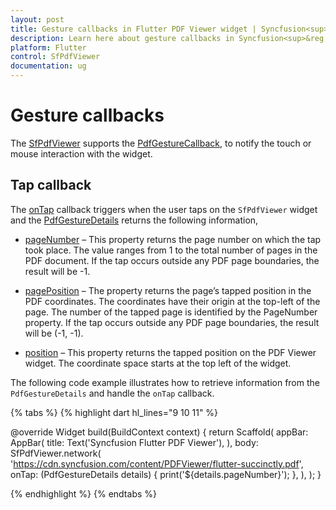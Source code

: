 ```yaml
---
layout: post
title: Gesture callbacks in Flutter PDF Viewer widget | Syncfusion<sup>&reg;</sup>
description: Learn here about gesture callbacks in Syncfusion<sup>&reg;</sup> Flutter PDF Viewer (SfPdfViewer) widget.
platform: Flutter
control: SfPdfViewer
documentation: ug
---
```


# Gesture callbacks

The [SfPdfViewer](https://pub.dev/documentation/syncfusion_flutter_pdfviewer/latest/pdfviewer/SfPdfViewer-class.html) supports the [PdfGestureCallback](https://pub.dev/documentation/syncfusion_flutter_pdfviewer/latest/pdfviewer/PdfGestureTapCallback.html), to notify the touch or mouse interaction with the widget.

## Tap callback

The [onTap](https://pub.dev/documentation/syncfusion_flutter_pdfviewer/latest/pdfviewer/SfPdfViewer/onTap.html) callback triggers when the user taps on the `SfPdfViewer` widget and the [PdfGestureDetails](https://pub.dev/documentation/syncfusion_flutter_pdfviewer/latest/pdfviewer/PdfGestureDetails-class.html) returns the following information,

* [pageNumber](https://pub.dev/documentation/syncfusion_flutter_pdfviewer/latest/pdfviewer/PdfGestureDetails/pageNumber.html) – This property returns the page number on which the tap took place. The value ranges from 1 to the total number of pages in the PDF document. If the tap occurs outside any PDF page boundaries, the result will be -1.

* [pagePosition](https://pub.dev/documentation/syncfusion_flutter_pdfviewer/latest/pdfviewer/PdfGestureDetails/pagePosition.html) – The property returns the page’s tapped position in the PDF coordinates. The coordinates have their origin at the top-left of the page. The number of the tapped page is identified by the PageNumber property. If the tap occurs outside any PDF page boundaries, the result will be (-1, -1).

* [position](https://pub.dev/documentation/syncfusion_flutter_pdfviewer/latest/pdfviewer/PdfGestureDetails/position.html) – This property returns the tapped position on the PDF Viewer widget. The coordinate space starts at the top left of the widget.

The following code example illustrates how to retrieve information from the `PdfGestureDetails` and handle the `onTap` callback. 

{% tabs %}
{% highlight dart hl_lines="9 10 11" %}

@override
Widget build(BuildContext context) {
  return Scaffold(
    appBar: AppBar(
      title: Text('Syncfusion Flutter PDF Viewer'),
    ),
    body: SfPdfViewer.network(
      'https://cdn.syncfusion.com/content/PDFViewer/flutter-succinctly.pdf',
      onTap: (PdfGestureDetails details) {
        print('${details.pageNumber}');
      },
    ),
  );
}

{% endhighlight %}
{% endtabs %}
